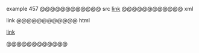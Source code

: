example 457
@@@@@@@@@@@@ src
[link](/uri)
@@@@@@@@@@@@ xml
<?xml version="1.0" encoding="UTF-8"?>
<!DOCTYPE document SYSTEM "CommonMark.dtd">
<document xmlns="http://commonmark.org/xml/1.0">
  <paragraph>
    <link destination="/uri" title="">
      <text>link</text>
    </link>
  </paragraph>
</document>
@@@@@@@@@@@@ html
<p><a href="/uri">link</a></p>
@@@@@@@@@@@@
